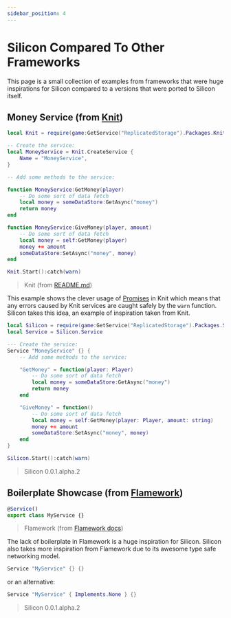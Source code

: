 ```yaml
---
sidebar_position: 4
---
```


# Silicon Compared To Other Frameworks

This page is a small collection of examples from frameworks that were huge inspirations for Silicon compared to a versions that were ported to Silicon itself.

## Money Service (from [Knit](https://github.com/Sleitnick/Knit))
```lua
local Knit = require(game:GetService("ReplicatedStorage").Packages.Knit)

-- Create the service:
local MoneyService = Knit.CreateService {
	Name = "MoneyService",
}

-- Add some methods to the service:

function MoneyService:GetMoney(player)
	-- Do some sort of data fetch
	local money = someDataStore:GetAsync("money")
	return money
end

function MoneyService:GiveMoney(player, amount)
	-- Do some sort of data fetch
	local money = self:GetMoney(player)
	money += amount
	someDataStore:SetAsync("money", money)
end

Knit.Start():catch(warn)
```
> Knit (from [README.md](https://github.com/Sleitnick/Knit/blob/main/README.md))

This example shows the clever usage of [Promises](https://github.com/evaera/roblox-lua-promise) in Knit which means that any errors caused by Knit services are caught safely by the `warn` function.
Silicon takes this idea, an example of inspiration taken from Knit.

```lua
local Silicon = require(game:GetService("ReplicatedStorage").Packages.Silicon)
local Service = Silicon.Service

--- Create the service:
Service "MoneyService" {} {
    -- Add some methods to the service:

    "GetMoney" = function(player: Player)
        -- Do some sort of data fetch
	    local money = someDataStore:GetAsync("money")
	    return money
    end

    "GiveMoney" = function()
        -- Do some sort of data fetch
        local money = self:GetMoney(player: Player, amount: string)
        money += amount
        someDataStore:SetAsync("money", money)
    end
}

Silicon.Start():catch(warn)
```
> Silicon 0.0.1.alpha.2

## Boilerplate Showcase (from [Flamework](https://github.com/rbxts-flamework/core))

```ts
@Service()
export class MyService {}
```
> Flamework (from [Flamework docs](https://fireboltofdeath.dev/docs/flamework))

The lack of boilerplate in Flamework is a huge inspiration for Silicon.
Silicon also takes more inspiration from Flamework due to its awesome type safe networking model.

```lua
Service "MyService" {} {}
```
or an alternative:
```lua
Service "MyService" { Implements.None } {}
```
> Silicon 0.0.1.alpha.2